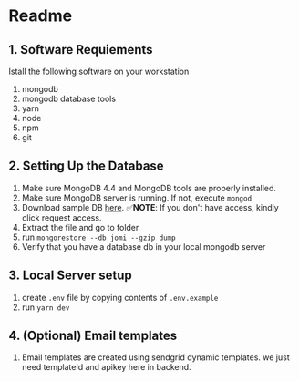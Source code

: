 # Readme

## 1. Software Requiements

Istall the following software on your workstation

1. mongodb
2. mongodb database tools
3. yarn
4. node
5. npm
6. git

## 2. Setting Up the Database

1. Make sure MongoDB 4.4 and MongoDB tools are properly installed.
2. Make sure MongoDB server is running. If not, execute `mongod`
3. Download sample DB [here](https://drive.google.com/drive/folders/1qVacEP6RCafjmzL6YLbxC-vU0lhO70jH).
   ✅**NOTE**: If you don't have access, kindly click request access.
4. Extract the file and go to folder
5. run `mongorestore --db jomi --gzip dump`
6. Verify that you have a database db in your local mongodb server

## 3. Local Server setup

1. create `.env` file by copying contents of `.env.example`
2. run `yarn dev`

## 4. (Optional) Email templates

1. Email templates are created using sendgrid dynamic templates. we just need templateId and apikey here in backend.
